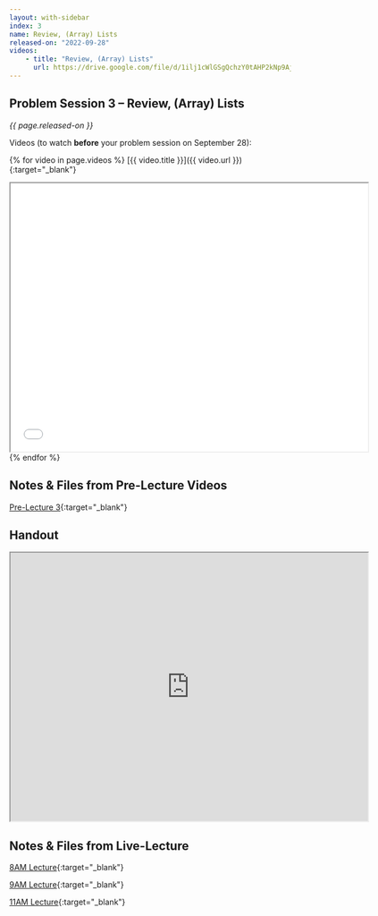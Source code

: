 ```yaml
---
layout: with-sidebar
index: 3
name: Review, (Array) Lists
released-on: "2022-09-28"
videos:
    - title: "Review, (Array) Lists"
      url: https://drive.google.com/file/d/1ilj1cWlGSgQchzY0tAHP2kNp9AjSx_wR
---
```


## Problem Session 3 – Review, (Array) Lists

_{{ page.released-on }}_

Videos (to watch **before** your problem session on September 28):

{% for video in page.videos %}
[{{ video.title }}]({{ video.url }}){:target="_blank"}

<iframe src="{{ video.url }}/preview" width="640" height="480" allow="autoplay"></iframe>
{% endfor %}

## Notes & Files from Pre-Lecture Videos

[Pre-Lecture 3](https://github.com/ucsd-cse12-f22/ucsd-cse12-f22.github.io/tree/main/_pre-lectures/lecture-03){:target="_blank"}

## Handout

<iframe src="https://drive.google.com/file/d/1wkTSIvBc8gmaAriyLs2FoqFiYl-yE-nH/preview" width="640" height="480" allow="autoplay"></iframe>

## Notes & Files from Live-Lecture

[8AM Lecture](https://github.com/ucsd-cse12-f22/ucsd-cse12-f22.github.io/tree/main/_lectures/lecture-03/A00){:target="_blank"}

[9AM Lecture](https://github.com/ucsd-cse12-f22/ucsd-cse12-f22.github.io/tree/main/_lectures/lecture-03/B00){:target="_blank"}

[11AM Lecture](https://github.com/ucsd-cse12-f22/ucsd-cse12-f22.github.io/tree/main/_lectures/lecture-03/C00){:target="_blank"}

